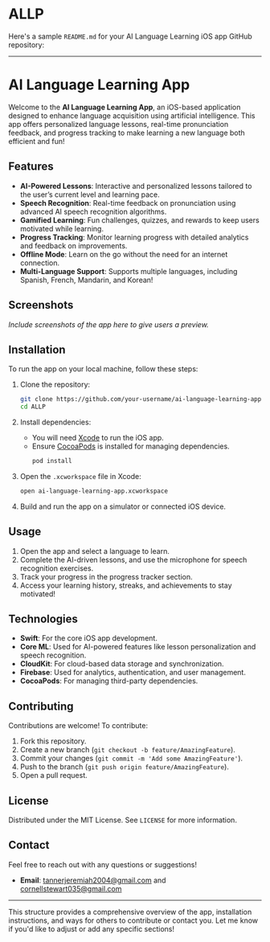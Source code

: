 # ALLP
Here's a sample `README.md` for your AI Language Learning iOS app GitHub repository:

---

# AI Language Learning App

Welcome to the **AI Language Learning App**, an iOS-based application designed to enhance language acquisition using artificial intelligence. This app offers personalized language lessons, real-time pronunciation feedback, and progress tracking to make learning a new language both efficient and fun!

## Features

- **AI-Powered Lessons**: Interactive and personalized lessons tailored to the user’s current level and learning pace.
- **Speech Recognition**: Real-time feedback on pronunciation using advanced AI speech recognition algorithms.
- **Gamified Learning**: Fun challenges, quizzes, and rewards to keep users motivated while learning.
- **Progress Tracking**: Monitor learning progress with detailed analytics and feedback on improvements.
- **Offline Mode**: Learn on the go without the need for an internet connection.
- **Multi-Language Support**: Supports multiple languages, including Spanish, French, Mandarin, and Korean!

## Screenshots

*Include screenshots of the app here to give users a preview.*

## Installation

To run the app on your local machine, follow these steps:

1. Clone the repository:
    ```bash
    git clone https://github.com/your-username/ai-language-learning-app.git
    cd ALLP
    ```

2. Install dependencies:
    - You will need [Xcode](https://developer.apple.com/xcode/) to run the iOS app.
    - Ensure [CocoaPods](https://cocoapods.org/) is installed for managing dependencies.
      ```bash
      pod install
      ```

3. Open the `.xcworkspace` file in Xcode:
    ```bash
    open ai-language-learning-app.xcworkspace
    ```

4. Build and run the app on a simulator or connected iOS device.

## Usage

1. Open the app and select a language to learn.
2. Complete the AI-driven lessons, and use the microphone for speech recognition exercises.
3. Track your progress in the progress tracker section.
4. Access your learning history, streaks, and achievements to stay motivated!

## Technologies

- **Swift**: For the core iOS app development.
- **Core ML**: Used for AI-powered features like lesson personalization and speech recognition.
- **CloudKit**: For cloud-based data storage and synchronization.
- **Firebase**: Used for analytics, authentication, and user management.
- **CocoaPods**: For managing third-party dependencies.

## Contributing

Contributions are welcome! To contribute:

1. Fork this repository.
2. Create a new branch (`git checkout -b feature/AmazingFeature`).
3. Commit your changes (`git commit -m 'Add some AmazingFeature'`).
4. Push to the branch (`git push origin feature/AmazingFeature`).
5. Open a pull request.

## License

Distributed under the MIT License. See `LICENSE` for more information.

## Contact

Feel free to reach out with any questions or suggestions!

- **Email**: tannerjeremiah2004@gmail.com and cornellstewart035@gmail.com

---

This structure provides a comprehensive overview of the app, installation instructions, and ways for others to contribute or contact you. Let me know if you'd like to adjust or add any specific sections!
